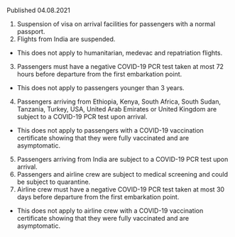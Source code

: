 Published 04.08.2021
1. Suspension of visa on arrival facilities for passengers with a normal passport.
2. Flights from India are suspended.
- This does not apply to humanitarian, medevac and repatriation flights.
3. Passengers must have a negative COVID-19 PCR test taken at most 72 hours before departure from the first embarkation point.
- This does not apply to passengers younger than 3 years.
4. Passengers arriving from Ethiopia, Kenya, South Africa, South Sudan, Tanzania, Turkey, USA, United Arab Emirates or United Kingdom are subject to a COVID-19 PCR test upon arrival.
- This does not apply to passengers with a COVID-19 vaccination certificate showing that they were fully vaccinated and are asymptomatic.
5. Passengers arriving from India are subject to a COVID-19 PCR test upon arrival. 
6. Passengers and airline crew are subject to medical screening and could be subject to quarantine.
7. Airline crew must have a negative COVID-19 PCR test taken at most 30 days before departure from the first embarkation point. 
- This does not apply to airline crew with a COVID-19 vaccination certificate showing that they were fully vaccinated and are asymptomatic.

